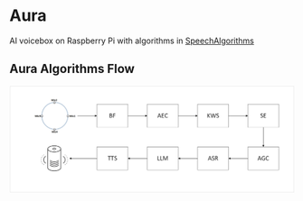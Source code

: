 # Aura 
AI voicebox on Raspberry Pi with algorithms in [SpeechAlgorithms](https://github.com/Ryuk17/SpeechAlgorithms)

## Aura Algorithms Flow
 ![Aura Flow](/assets/Aura_flow.png) 



